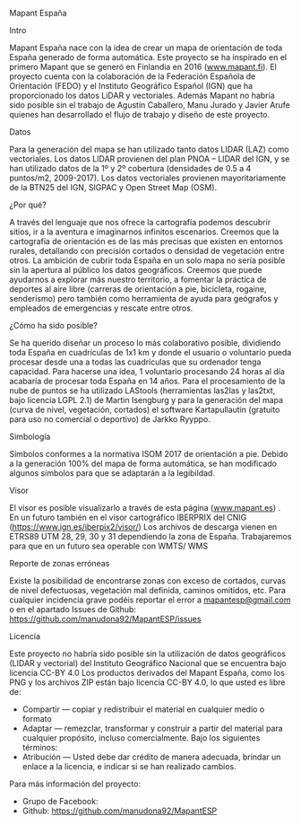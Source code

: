 Mapant España

Intro

Mapant España nace con la idea de crear un mapa de orientación de toda España generado de forma automática. Este proyecto se ha inspirado en el primero Mapant que se generó en Finlandia en 2016 (www.mapant.fi). 
El proyecto cuenta con la colaboración de la Federación Española de Orientación (FEDO) y el Instituto Geográfico Español (IGN) que ha proporcionado los datos LiDAR y vectoriales. Además Mapant no habría sido posible sin el trabajo de Agustín Caballero, Manu Jurado y Javier Arufe quienes han desarrollado el flujo de trabajo y diseño de este proyecto. 

Datos

Para la generación del mapa se han utilizado tanto datos LIDAR (LAZ) como vectoriales. Los datos LIDAR provienen del plan PNOA – LIDAR del IGN, y se han utilizado datos de la 1º y 2º cobertura (densidades de 0.5 a 4 puntos/m2, 2009-2017). Los datos vectoriales provienen mayoritariamente de la BTN25 del IGN, SIGPAC y Open Street Map (OSM). 

¿Por qué?

A través del lenguaje que nos ofrece la cartografía podemos descubrir sitios, ir a la aventura e imaginarnos infinitos escenarios. Creemos que la cartografía de orientación es de las más precisas que existen en entornos rurales, detallando con precisión cortados o densidad de vegetación entre otros. La ambición de cubrir toda España en un solo mapa no sería posible sin la apertura al público los datos geográficos. Creemos que puede ayudarnos a explorar más nuestro territorio, a fomentar la práctica de deportes al aire libre (carreras de orientación a pie, bicicleta, rogaine, senderismo) pero también como herramienta de ayuda para geógrafos y empleados de emergencias y rescate entre otros.  

¿Cómo ha sido posible?

Se ha querido diseñar un proceso lo más colaborativo posible, dividiendo toda España en cuadrículas de 1x1 km y donde el usuario o voluntario pueda procesar desde una a todas las cuadrículas que su ordenador tenga capacidad. Para hacerse una idea, 1 voluntario procesando 24 horas al día acabaría de procesar toda España en 14 años.
Para el procesamiento de la nube de puntos se ha utilizado LAStools (herramientas las2las y las2txt, bajo licencia LGPL 2.1) de Martin Isengburg y para la generación del mapa (curva de nivel, vegetación, cortados) el software Kartapullautin (gratuito para uso no comercial o deportivo) de Jarkko Ryyppo. 

Simbología

Símbolos conformes a la normativa ISOM 2017 de orientación a pie. Debido a la generación 100% del mapa de forma automática, se han modificado algunos símbolos para que se adaptarán a la legibildad. 

Visor

El visor es posible visualizarlo a través de esta página (www.mapant.es) . En un futuro también en el visor cartográfico IBERPRIX del CNIG (https://www.ign.es/iberpix2/visor/)
Los archivos de descarga vienen en ETRS89 UTM 28, 29, 30 y 31 dependiendo la zona de España. 
Trabajaremos para que en un futuro sea operable con WMTS/ WMS 

Reporte de zonas erróneas

Existe la posibilidad de encontrarse zonas con exceso de cortados, curvas de nivel defectuosas, vegetación mal definida, caminos omitidos, etc. Para cualquier incidencia grave podéis reportar el error a  mapantesp@gmail.com o en el apartado Issues de Github: https://github.com/manudona92/MapantESP/issues

Licencia

Este proyecto no habría sido posible sin la utilización de datos geográficos (LIDAR y vectorial) del Instituto Geográfico Nacional que se encuentra bajo licencia CC-BY 4.0
Los productos derivados del Mapant España, como los PNG y los archivos ZIP están bajo licencia CC-BY 4.0, lo que usted es libre de: 
-	Compartir — copiar y redistribuir el material en cualquier medio o formato
-	Adaptar — remezclar, transformar y construir a partir del material para cualquier propósito, incluso comercialmente.
    Bajo los siguientes términos:
-	Atribución — Usted debe dar crédito de manera adecuada, brindar un enlace a la licencia, e indicar si se han realizado cambios.

Para más información del proyecto: 

-	Grupo de Facebook:
-	Github: https://github.com/manudona92/MapantESP

